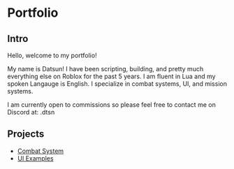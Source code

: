 # Portfolio

## Intro
Hello, welcome to my portfolio!

My name is Datsun! I have been scripting, building, and pretty much everything else on Roblox for the past 5 years. I am fluent in Lua and my spoken Langauge is English. I specialize in combat systems, UI, and mission systems.

I am currently open to commissions so please feel free to contact me on Discord at: .dtsn

## Projects

- [Combat System](https://github.com/Datsun4885/Roblox-Combat-System/tree/main)
- [UI Examples](https://github.com/Datsun4885/UI-Examples/tree/main)
